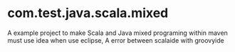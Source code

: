 # com.test.java.scala.mixed
A example project to make Scala and Java mixed programing within maven
must use idea
when use eclipse, A error between scalaide with groovyide